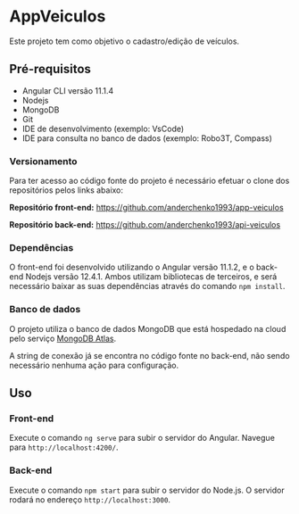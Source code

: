  # AppVeiculos

Este projeto tem como objetivo o cadastro/edição de veículos.

## Pré-requisitos

- Angular CLI versão 11.1.4
- Nodejs
- MongoDB
- Git
- IDE de desenvolvimento (exemplo: VsCode)
- IDE para consulta no banco de dados (exemplo: Robo3T, Compass) 

### Versionamento

Para ter acesso ao código fonte do projeto é necessário efetuar o clone dos repositórios pelos links abaixo:

**Repositório front-end:** https://github.com/anderchenko1993/app-veiculos

**Repositório back-end:** https://github.com/anderchenko1993/api-veiculos

### Dependências

O front-end foi desenvolvido utilizando o Angular versão 11.1.2, e o back-end Nodejs versão 12.4.1. Ambos utilizam bibliotecas de terceiros, e será necessário baixar as suas dependências através do comando `npm install`.

### Banco de dados

O projeto utiliza o banco de dados MongoDB que está hospedado na cloud pelo serviço [MongoDB Atlas].

A string de conexão já se encontra no código fonte no back-end, não sendo necessário nenhuma ação para configuração.


## Uso

### Front-end

Execute o comando `ng serve` para subir o servidor do Angular. Navegue para `http://localhost:4200/`. 

### Back-end

Execute o comando `npm start` para subir o servidor do Node.js. O servidor rodará no endereço `http://localhost:3000`.


 [MongoDB Atlas]: <https://cloud.mongodb.com>
